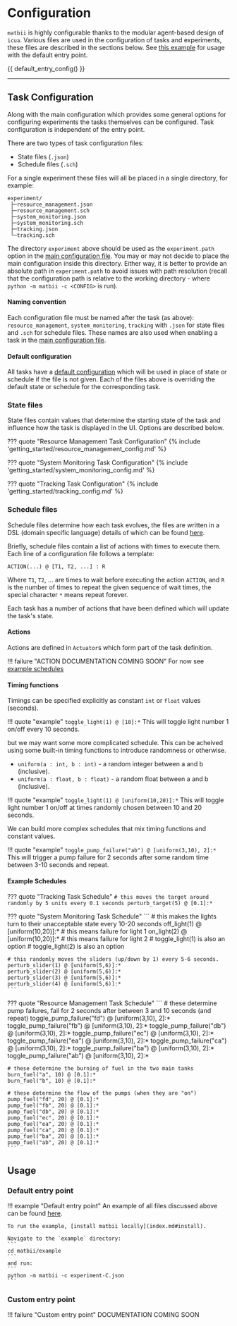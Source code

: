 

# Configuration

`matbii` is highly configurable thanks to the modular agent-based design of `icua`. Various files are used in the configuration of tasks and experiments, these files are described in the sections below. See [this example](#default-entry-point-example) for usage with the default entry point.

{{ default_entry_config() }}

-----------------------------

## Task Configuration

Along with the main configuration which provides some general options for configuring experiments the tasks themselves can be configured. Task configuration is independent of the entry point. 

There are two types of task configuration files:

- State files (`.json`)
- Schedule files (`.sch`)

For a single experiment these files will all be placed in a single directory, for example: 
```
experiment/
 ├─resource_management.json  
 ├─resource_management.sch  
 ├─system_monitoring.json  
 ├─system_monitoring.sch  
 ├─tracking.json  
 └─tracking.sch
```

The directory `experiment` above should be used as the `experiment.path` option in the [main configuration file](#experiment-configuration). You may or may not decide to place the main configuration inside this directory. Either way, it is better to provide an absolute path in `experiment.path` to avoid issues with path resolution (recall that the configuration path is relative to the working directory - where `python -m matbii -c <CONFIG>` is run).

#### Naming convention

Each configuration file must be named after the task (as above): `resource_management`, `system_monitoring`, `tracking` with `.json` for state files and `.sch` for schedule files. These names are also used when enabling a task in the [main configuration file](#experiment-configuration).

#### Default configuration

All tasks have a [default configuration](https://github.com/dicelab-rhul/matbii/tree/main/matbii/tasks) which will be used in place of state or schedule if the file is not given. Each of the files above is overriding the default state or schedule for the corresponding task.

### State files

State files contain values that determine the starting state of the task and influence how the task is displayed in the UI. Options are described below.

??? quote "Resource Management Task Configuration"
{% include 'getting_started/resource_management_config.md' %}

??? quote "System Monitoring Task Configuration"
{% include 'getting_started/system_monitoring_config.md' %}

??? quote "Tracking Task Configuration"
{% include 'getting_started/tracking_config.md' %}


### Schedule files

Schedule files determine how each task evolves, the files are written in a DSL (domain specific language) details of which can be found [here](https://github.com/BenedictWilkins/pyfuncschedule).

Briefly, schedule files contain a list of actions with times to execute them. Each line of a configuration file follows a template:
```
ACTION(...) @ [T1, T2, ...] : R
```

Where `T1`, `T2`, ... are times to wait before executing the action `ACTION`, and `R` is the number of times to repeat the given sequence of wait times, the special character `*` means repeat forever. 

Each task has a number of actions that have been defined which will update the task's state. 

#### Actions

Actions are defined in `Actuator`s which form part of the task definition.

!!! failure "ACTION DOCUMENTATION COMING SOON"
    For now see [example schedules](#example-schedules)
    
#### Timing functions 

Timings can be specified explicitly as constant `int` or `float` values (seconds).

!!! quote "example"
    ```
    toggle_light(1) @ [10]:*
    ```
    This will toggle light number 1 on/off every 10 seconds.

but we may want some more complicated schedule. This can be acheived using some built-in timing functions to introduce randomness or otherwise.

- `uniform(a : int, b : int)` - a random integer between a and b (inclusive).
- `uniform(a : float, b : float)` - a random float between a and b (inclusive).

!!! quote "example"
    ```
    toggle_light(1) @ [uniform(10,20)]:*
    ```
    This will toggle light number 1 on/off at times randomly chosen between 10 and 20 seconds.

We can build more complex schedules that mix timing functions and constant values. 

!!! quote "example"
    ```
    toggle_pump_failure("ab") @ [uniform(3,10), 2]:*
    ```
    This will trigger a pump failure for 2 seconds after some random time between 3-10 seconds and repeat.

#### Example Schedules

??? quote "Tracking Task Schedule"
    ```
    # this moves the target around randomly by 5 units every 0.1 seconds
    perturb_target(5) @ [0.1]:*
    ```

??? quote "System Monitoring Task Schedule"
    ```
    # this makes the lights turn to their unacceptable state every 10-20 seconds
    off_light(1) @ [uniform(10,20)]:*    # this means failure for light 1
    on_light(2) @ [uniform(10,20)]:*     # this means failure for light 2
    # toggle_light(1) is also an option
    # toggle_light(2) is also an option

    # this randomly moves the sliders (up/down by 1) every 5-6 seconds.
    perturb_slider(1) @ [uniform(5,6)]:*
    perturb_slider(2) @ [uniform(5,6)]:*
    perturb_slider(3) @ [uniform(5,6)]:*
    perturb_slider(4) @ [uniform(5,6)]:*
    ```

??? quote "Resource Management Task Schedule"
    ```
    # these determine pump failures, fail for 2 seconds after between 3 and 10 seconds (and repeat)
    toggle_pump_failure("fd") @ [uniform(3,10), 2]:*
    toggle_pump_failure("fb") @ [uniform(3,10), 2]:*
    toggle_pump_failure("db") @ [uniform(3,10), 2]:*
    toggle_pump_failure("ec") @ [uniform(3,10), 2]:*
    toggle_pump_failure("ea") @ [uniform(3,10), 2]:*
    toggle_pump_failure("ca") @ [uniform(3,10), 2]:*
    toggle_pump_failure("ba") @ [uniform(3,10), 2]:*
    toggle_pump_failure("ab") @ [uniform(3,10), 2]:*

    # these determine the burning of fuel in the two main tanks
    burn_fuel("a", 10) @ [0.1]:*
    burn_fuel("b", 10) @ [0.1]:*

    # these determine the flow of the pumps (when they are "on")
    pump_fuel("fd", 20) @ [0.1]:*
    pump_fuel("fb", 20) @ [0.1]:*
    pump_fuel("db", 20) @ [0.1]:*
    pump_fuel("ec", 20) @ [0.1]:*
    pump_fuel("ea", 20) @ [0.1]:*
    pump_fuel("ca", 20) @ [0.1]:*
    pump_fuel("ba", 20) @ [0.1]:*
    pump_fuel("ab", 20) @ [0.1]:*
    ```

## Usage

### Default entry point

!!! example "Default entry point"
    An example of all files discussed above can be found [here](https://github.com/dicelab-rhul/matbii/tree/main/example).
    
    To run the example, [install matbii locally](index.md#install).

    Navigate to the `example` directory:
    ```
    cd matbii/example
    ```
    and run:
    ```
    python -m matbii -c experiment-C.json
    ```

### Custom entry point

!!! failure "Custom entry point"
    DOCUMENTATION COMING SOON